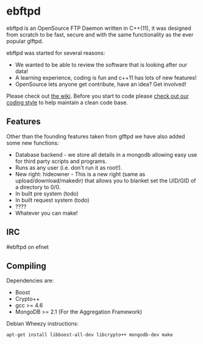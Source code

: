 ebftpd 
======

ebftpd is an OpenSource FTP Daemon written in C++(11), it was designed from scratch to be fast, secure and with the same functionality as the ever popular glftpd.

ebftpd was started for several reasons:

* We wanted to be able to review the software that is looking after our data!
* A learning experience, coding is fun and c++11 has lots of new features!
* OpenSource lets anyone get contribute, have an idea? Get involved!

Please check out [the wiki](https://github.com/jawr/ebftpd/wiki). Before you start to code please [check out our coding style](https://github.com/jawr/ebftpd/wiki/Coding-Style) to help maintain a clean code base.

Features
--------

Other than the founding features taken from glftpd we have also added some new functions:

* Database backend - we store all details in a mongodb allowing easy use for third party scripts and programs.
* Runs as any user (i.e. don't run it as root!).
* New right: hideowner - This is a new right (same as upload/download/makedir) that allows you to blanket set the UID/GID of a directory to 0/0.
* In built pre system (todo)
* In built request system (todo)
* ????
* Whatever you can make!

IRC
---

\#ebftpd on efnet

Compiling
---------

Dependencies are:

* Boost
* Crypto++
* gcc >= 4.6
* MongoDB >= 2.1 (For the Aggregation Framework)

Debian Wheezy instructions:

`apt-get install libboost-all-dev libcrypto++ mongodb-dev
make`

